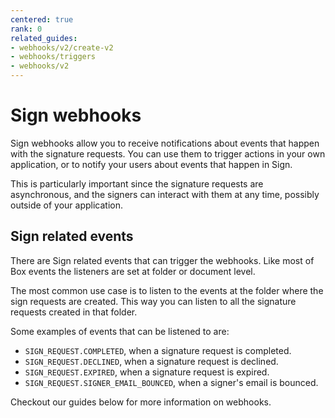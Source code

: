 ```yaml
---
centered: true
rank: 0
related_guides:
- webhooks/v2/create-v2
- webhooks/triggers
- webhooks/v2
---
```


# Sign webhooks

Sign webhooks allow you to receive notifications about events that happen with 
the signature requests. You can use them to trigger actions in your own 
application, or to notify your users about events that happen in Sign.

This is particularly important since the signature requests are asynchronous, 
and the signers can interact with them at any time, possibly outside of your 
application.

## Sign related events

There are Sign related events that can trigger the webhooks. Like most of Box 
events the listeners are set at folder or document level.

The most common use case is to listen to the events at the folder where the 
sign requests are created. This way you can listen to all the signature 
requests created in that folder.

Some examples of events that can be listened to are:

- `SIGN_REQUEST.COMPLETED`, when a signature request is completed.
- `SIGN_REQUEST.DECLINED`, when a signature request is declined.
- `SIGN_REQUEST.EXPIRED`, when a signature request is expired.
- `SIGN_REQUEST.SIGNER_EMAIL_BOUNCED`, when a signer's email is bounced.

Checkout our guides below for more information on webhooks.